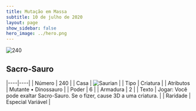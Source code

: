 ```yaml
---
title: Mutação em Massa
subtitle: 10 de julho de 2020
layout: page
show_sidebar: false
hero_image: ../hero.png
---
```


![240](https://cdn.keyforgegame.com/media/card_front/pt/479_240_98J2GP8V55VX_pt.png)

## Sacro-Sauro

|----|----|
| Número | 240 |
| Casa | ![Saurian](https://archonarcana.com/images/thumb/9/9e/Saurian_P.png/22px-Saurian_P.png "Sauro") |
| Tipo | Criatura |
| Atributos | Mutante • Dinossauro |
| Poder | 6 |
| Armadura | 2 |
| Texto | Jogar: Você pode exaltar Sacro-Sauro. Se o fizer, cause 3D a uma criatura. |
| Raridade | Especial Variável |
